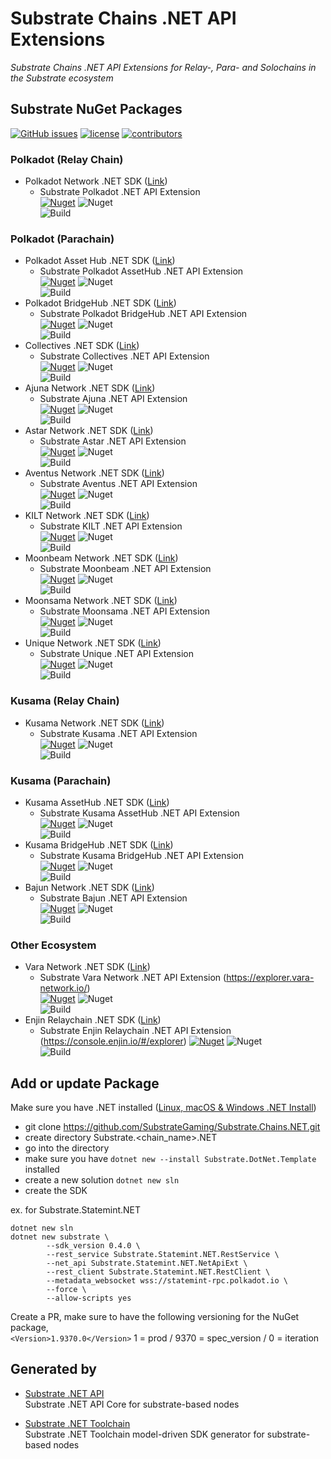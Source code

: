 # Substrate Chains .NET API Extensions
*Substrate Chains .NET API Extensions for Relay-, Para- and Solochains in the Substrate ecosystem*  

## Substrate NuGet Packages
[![GitHub issues](https://img.shields.io/github/issues/SubstrateGaming/Substrate.Chains.NET.svg)](https://github.com/SubstrateGaming/Substrate.Chains.NET/issues)
[![license](https://img.shields.io/github/license/SubstrateGaming/Substrate.Chains.NET)](https://github.com/SubstrateGaming/Substrate.Chains.NET/blob/origin/LICENSE)
[![contributors](https://img.shields.io/github/contributors/SubstrateGaming/Substrate.Chains.NET)](https://github.com/SubstrateGaming/Substrate.Chains.NET/graphs/contributors)  

### Polkadot (Relay Chain)
- Polkadot Network .NET SDK ([Link](https://github.com/SubstrateGaming/Substrate.Chains.NET/tree/main/Substrate.Polkadot.NET))  
  - Substrate Polkadot .NET API Extension  
[![Nuget](https://img.shields.io/nuget/v/Substrate.Polkadot.NET.Extension)](https://www.nuget.org/packages/Substrate.Polkadot.NET.Extension/)
![Nuget](https://img.shields.io/nuget/dt/Substrate.Polkadot.NET.Extension)  
![Build](https://github.com/SubstrateGaming/Substrate.Chains.NET/actions/workflows/publish_polkadot.yml/badge.svg)  

### Polkadot (Parachain)
- Polkadot Asset Hub .NET SDK ([Link](https://github.com/SubstrateGaming/Substrate.Chains.NET/tree/main/Substrate.PolkadotAssetHub.NET))  
  - Substrate Polkadot AssetHub .NET API Extension  
[![Nuget](https://img.shields.io/nuget/v/Substrate.PolkadotAssetHub.NET.Extension)](https://www.nuget.org/packages/Substrate.PolkadotAssetHub.NET.Extension/)
![Nuget](https://img.shields.io/nuget/dt/Substrate.PolkadotAssetHub.NET.Extension)  
![Build](https://github.com/SubstrateGaming/Substrate.Chains.NET/actions/workflows/publish_polkadotassethub.yml/badge.svg)  
- Polkadot BridgeHub .NET SDK ([Link](https://github.com/SubstrateGaming/Substrate.Chains.NET/tree/main/Substrate.PolkadotBridgeHub.NET))  
  - Substrate Polkadot BridgeHub .NET API Extension  
[![Nuget](https://img.shields.io/nuget/v/Substrate.PolkadotBridgeHub.NET.Extension)](https://www.nuget.org/packages/Substrate.PolkadotBridgeHub.NET.Extension/)
![Nuget](https://img.shields.io/nuget/dt/Substrate.PolkadotBridgeHub.NET.Extension)  
![Build](https://github.com/SubstrateGaming/Substrate.Chains.NET/actions/workflows/publish_polkadotbridgehub.yml/badge.svg) 
- Collectives .NET SDK ([Link](https://github.com/SubstrateGaming/Substrate.Chains.NET/tree/main/Substrate.Collectives.NET))  
  - Substrate Collectives .NET API Extension  
[![Nuget](https://img.shields.io/nuget/v/Substrate.Collectives.NET.Extension)](https://www.nuget.org/packages/Substrate.Collectives.NET.Extension/)
![Nuget](https://img.shields.io/nuget/dt/Substrate.Collectives.NET.Extension)  
![Build](https://github.com/SubstrateGaming/Substrate.Chains.NET/actions/workflows/publish_collectives.yml/badge.svg) 
- Ajuna Network .NET SDK ([Link](https://github.com/SubstrateGaming/Substrate.Chains.NET/tree/main/Substrate.Ajuna.NET))  
  - Substrate Ajuna .NET API Extension   
[![Nuget](https://img.shields.io/nuget/v/Substrate.Ajuna.NET.Extension)](https://www.nuget.org/packages/Substrate.Ajuna.NET.Extension/)
![Nuget](https://img.shields.io/nuget/dt/Substrate.Ajuna.NET.Extension)  
![Build](https://github.com/SubstrateGaming/Substrate.Chains.NET/actions/workflows/publish_ajuna.yml/badge.svg)
- Astar Network .NET SDK ([Link](https://github.com/SubstrateGaming/Substrate.Chains.NET/tree/main/Substrate.Astar.NET))  
  - Substrate Astar .NET API Extension  
[![Nuget](https://img.shields.io/nuget/v/Substrate.Astar.NET.Extension)](https://www.nuget.org/packages/Substrate.Astar.NET.Extension/)
![Nuget](https://img.shields.io/nuget/dt/Substrate.Astar.NET.Extension)  
![Build](https://github.com/SubstrateGaming/Substrate.Chains.NET/actions/workflows/publish_astar.yml/badge.svg)  
- Aventus Network .NET SDK ([Link](https://github.com/SubstrateGaming/Substrate.Chains.NET/tree/main/Substrate.Aventus.NET))  
  - Substrate Aventus .NET API Extension  
[![Nuget](https://img.shields.io/nuget/v/Substrate.Aventus.NET.Extension)](https://www.nuget.org/packages/Substrate.Aventus.NET.Extension/)
![Nuget](https://img.shields.io/nuget/dt/Substrate.Aventus.NET.Extension)  
![Build](https://github.com/SubstrateGaming/Substrate.Chains.NET/actions/workflows/publish_aventus.yml/badge.svg)  
- KILT Network .NET SDK ([Link](https://github.com/SubstrateGaming/Substrate.Chains.NET/tree/main/Substrate.KILT.NET))  
  - Substrate KILT .NET API Extension  
[![Nuget](https://img.shields.io/nuget/v/Substrate.KILT.NET.Extension)](https://www.nuget.org/packages/Substrate.KILT.NET.Extension/)
![Nuget](https://img.shields.io/nuget/dt/Substrate.KILT.NET.Extension)  
![Build](https://github.com/SubstrateGaming/Substrate.Chains.NET/actions/workflows/publish_kilt.yml/badge.svg)  
- Moonbeam Network .NET SDK ([Link](https://github.com/SubstrateGaming/Substrate.Chains.NET/tree/main/Substrate.Moonbeam.NET))  
  - Substrate Moonbeam .NET API Extension  
[![Nuget](https://img.shields.io/nuget/v/Substrate.Moonbeam.NET.Extension)](https://www.nuget.org/packages/Substrate.Moonbeam.NET.Extension/)
![Nuget](https://img.shields.io/nuget/dt/Substrate.Moonbeam.NET.Extension)  
![Build](https://github.com/SubstrateGaming/Substrate.Chains.NET/actions/workflows/publish_moonbeam.yml/badge.svg)  
- Moonsama Network .NET SDK ([Link](https://github.com/SubstrateGaming/Substrate.Chains.NET/tree/main/Substrate.Moonsama.NET))  
  - Substrate Moonsama .NET API Extension  
[![Nuget](https://img.shields.io/nuget/v/Substrate.Moonsama.NET.Extension)](https://www.nuget.org/packages/Substrate.Moonsama.NET.Extension/)
![Nuget](https://img.shields.io/nuget/dt/Substrate.Moonsama.NET.Extension)  
![Build](https://github.com/SubstrateGaming/Substrate.Chains.NET/actions/workflows/publish_moonsama.yml/badge.svg)  
- Unique Network .NET SDK ([Link](https://github.com/SubstrateGaming/Substrate.Chains.NET/tree/main/Substrate.Moonsama.NET))  
  - Substrate Unique .NET API Extension  
[![Nuget](https://img.shields.io/nuget/v/Substrate.Unique.NET.Extension)](https://www.nuget.org/packages/Substrate.Unique.NET.Extension/)
![Nuget](https://img.shields.io/nuget/dt/Substrate.Unique.NET.Extension)  
![Build](https://github.com/SubstrateGaming/Substrate.Chains.NET/actions/workflows/publish_unique.yml/badge.svg)  

### Kusama (Relay Chain)
- Kusama Network .NET SDK ([Link](https://github.com/SubstrateGaming/Substrate.Chains.NET/tree/main/Substrate.Kusama.NET))  
  - Substrate Kusama .NET API Extension  
[![Nuget](https://img.shields.io/nuget/v/Substrate.Kusama.NET.Extension)](https://www.nuget.org/packages/Substrate.Kusama.NET.Extension/)
![Nuget](https://img.shields.io/nuget/dt/Substrate.Kusama.NET.Extension)  
![Build](https://github.com/SubstrateGaming/Substrate.Chains.NET/actions/workflows/publish_kusama.yml/badge.svg)  

### Kusama (Parachain)
- Kusama AssetHub .NET SDK ([Link](https://github.com/SubstrateGaming/Substrate.Chains.NET/tree/main/Substrate.KusamaAssetHub.NET))  
  - Substrate Kusama AssetHub .NET API Extension  
[![Nuget](https://img.shields.io/nuget/v/Substrate.KusamaAssetHub.NET.Extension)](https://www.nuget.org/packages/Substrate.KusamaAssetHub.NET.Extension/)
![Nuget](https://img.shields.io/nuget/dt/Substrate.KusamaAssetHub.NET.Extension)  
![Build](https://github.com/SubstrateGaming/Substrate.Chains.NET/actions/workflows/publish_kusamaassethub.yml/badge.svg)
- Kusama BridgeHub .NET SDK ([Link](https://github.com/SubstrateGaming/Substrate.Chains.NET/tree/main/Substrate.KusamaBridgeHub.NET))  
  - Substrate Kusama BridgeHub .NET API Extension  
[![Nuget](https://img.shields.io/nuget/v/Substrate.KusamaBridgeHub.NET.Extension)](https://www.nuget.org/packages/Substrate.KusamaBridgeHub.NET.Extension/)
![Nuget](https://img.shields.io/nuget/dt/Substrate.KusamaBridgeHub.NET.Extension)  
![Build](https://github.com/SubstrateGaming/Substrate.Chains.NET/actions/workflows/publish_kusamabridgehub.yml/badge.svg)
- Bajun Network .NET SDK ([Link](https://github.com/SubstrateGaming/Substrate.Chains.NET/tree/main/Substrate.Bajun.NET))  
  - Substrate Bajun .NET API Extension  
[![Nuget](https://img.shields.io/nuget/v/Substrate.Bajun.NET.Extension)](https://www.nuget.org/packages/Substrate.Bajun.NET.Extension/)
![Nuget](https://img.shields.io/nuget/dt/Substrate.Bajun.NET.Extension)  
![Build](https://github.com/SubstrateGaming/Substrate.Chains.NET/actions/workflows/publish_bajun.yml/badge.svg)  

### Other Ecosystem
- Vara Network .NET SDK ([Link](https://github.com/SubstrateGaming/Substrate.Chains.NET/tree/main/Substrate.Vara.NET))  
  - Substrate Vara Network .NET API Extension (https://explorer.vara-network.io/)  
[![Nuget](https://img.shields.io/nuget/v/Substrate.Vara.NET.Extension)](https://www.nuget.org/packages/Substrate.Vara.NET.Extension/)
![Nuget](https://img.shields.io/nuget/dt/Substrate.Vara.NET.Extension)  
![Build](https://github.com/SubstrateGaming/Substrate.Chains.NET/actions/workflows/Vara.yml/badge.svg)
- Enjin Relaychain .NET SDK ([Link](https://github.com/SubstrateGaming/Substrate.Chains.NET/tree/main/Substrate.Enjin.NET))  
  - Substrate Enjin Relaychain .NET API Extension (https://console.enjin.io/#/explorer)
[![Nuget](https://img.shields.io/nuget/v/Substrate.Enjin.NET.Extension)](https://www.nuget.org/packages/Substrate.Enjin.NET.Extension/)
![Nuget](https://img.shields.io/nuget/dt/Substrate.Enjin.NET.Extension)  
![Build](https://github.com/SubstrateGaming/Substrate.Chains.NET/actions/workflows/Enjin.yml/badge.svg)


## Add or update Package

Make sure you have .NET installed ([Linux, macOS & Windows .NET Install](https://learn.microsoft.com/en-us/dotnet/core/install/))
- git clone https://github.com/SubstrateGaming/Substrate.Chains.NET.git
- create directory Substrate.<chain_name>.NET
- go into the directory
- make sure you have ```dotnet new --install Substrate.DotNet.Template``` installed
- create a new solution ```dotnet new sln```
- create the SDK 

ex. for Substrate.Statemint.NET
```
dotnet new sln
dotnet new substrate \
        --sdk_version 0.4.0 \
        --rest_service Substrate.Statemint.NET.RestService \
        --net_api Substrate.Statemint.NET.NetApiExt \
        --rest_client Substrate.Statemint.NET.RestClient \
        --metadata_websocket wss://statemint-rpc.polkadot.io \
        --force \
        --allow-scripts yes
```
Create a PR, make sure to have the following versioning for the NuGet package,   
```<Version>1.9370.0</Version>``` 1 = prod / 9370 = spec_version / 0 = iteration

## Generated by

- [Substrate .NET API](https://github.com/SubstrateGaming/Substrate.NET.API)  
  Substrate .NET API Core for substrate-based nodes

- [Substrate .NET Toolchain](https://github.com/SubstrateGaming/Substrate.NET.Toolchain)  
  Substrate .NET Toolchain model-driven SDK generator for substrate-based nodes
